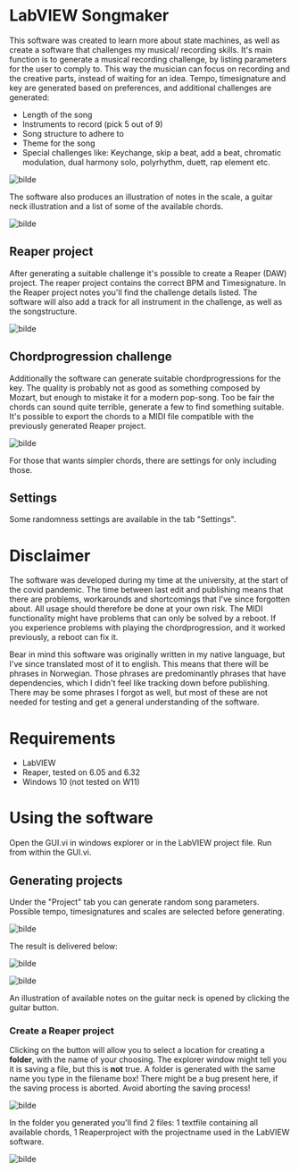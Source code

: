 # LabVIEW Songmaker
This software was created to learn more about state machines, as well as create a software that challenges my musical/ recording skills. It's main function is to generate a musical recording challenge, by listing parameters for the user to comply to. This way the musician can focus on recording and the creative parts, instead of waiting for an idea. Tempo, timesignature and key are generated based on preferences, and additional challenges are generated:
- Length of the song
- Instruments to record (pick 5 out of 9)
- Song structure to adhere to
- Theme for the song
- Special challenges like: Keychange, skip a beat, add a beat, chromatic modulation, dual harmony solo, polyrhythm, duett, rap element etc.

![bilde](https://user-images.githubusercontent.com/48286739/144686783-0e6ffe02-291f-4a75-b6f2-63c68c6d179b.png)

The software also produces an illustration of notes in the scale, a guitar neck illustration and a list of some of the available chords.

![bilde](https://user-images.githubusercontent.com/48286739/144687179-2c84cc33-2503-475a-b62d-9aaca5562318.png)


## Reaper project
After generating a suitable challenge it's possible to create a Reaper (DAW) project. The reaper project contains the correct BPM and Timesignature. In the Reaper project notes you'll find the challenge details listed. The software will also add a track for all instrument in the challenge, as well as the songstructure.

![bilde](https://user-images.githubusercontent.com/48286739/144687041-721b52c5-2704-4f7f-9a0d-3c7ffd32f02c.png)

## Chordprogression challenge
Additionally the software can generate suitable chordprogressions for the key. The quality is probably not as good as something composed by Mozart, but enough to mistake it for a modern pop-song. Too be fair the chords can sound quite terrible, generate a few to find something suitable. It's possible to export the chords to a MIDI file compatible with the previously generated Reaper project.

![bilde](https://user-images.githubusercontent.com/48286739/144687308-a64bf14f-91fd-4b46-afea-7eef78188491.png)

For those that wants simpler chords, there are settings for only including those.

## Settings
Some randomness settings are available in the tab "Settings".

# Disclaimer
The software was developed during my time at the university, at the start of the covid pandemic. The time between last edit and publishing means that there are problems, workarounds and shortcomings that I've since forgotten about. All usage should therefore be done at your own risk. The MIDI functionality might have problems that can only be solved by a reboot. If you experience problems with playing the chordprogression, and it worked previously, a reboot can fix it.

Bear in mind this software was originally written in my native language, but I've since translated most of it to english. This means that there will be phrases in Norwegian. Those phrases are predominantly phrases that have dependencies, which I didn't feel like tracking down before publishing. There may be some phrases I forgot as well, but most of these are not needed for testing and get a general understanding of the software. 

# Requirements
- LabVIEW
- Reaper, tested on 6.05 and 6.32 
- Windows 10 (not tested on W11)

# Using the software
Open the GUI.vi in windows explorer or in the LabVIEW project file. Run from within the GUI.vi.

## Generating projects
Under the "Project" tab you can generate random song parameters. Possible tempo, timesignatures and scales are selected before generating. 

![bilde](https://user-images.githubusercontent.com/48286739/144687410-86993951-2973-411e-908f-57b1e65c0aad.png)

The result is delivered below:

![bilde](https://user-images.githubusercontent.com/48286739/144687441-ba42856d-06ba-4eba-97d1-18349d48f6da.png)

![bilde](https://user-images.githubusercontent.com/48286739/144687467-c1335605-2052-4e7d-bde9-44beb96a7b1a.png)

An illustration of available notes on the guitar neck is opened by clicking the guitar button.

### Create a Reaper project
Clicking on the button will allow you to select a location for creating a **folder**, with the name of your choosing. The explorer window might tell you it is saving a file, but this is **not** true. A folder is generated with the same name you type in the filename box! There might be a bug present here, if the saving process is aborted. Avoid aborting the saving process!

![bilde](https://user-images.githubusercontent.com/48286739/144687823-c415497a-671f-444c-a3e3-a9e96c26287e.png)

In the folder you generated you'll find 2 files: 1 textfile containing all available chords, 1 Reaperproject with the projectname used in the LabVIEW software.

![bilde](https://user-images.githubusercontent.com/48286739/144686851-bff864b3-e5c8-4bbe-8fc7-1927d89341fc.png)







